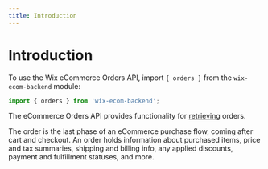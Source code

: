 ```yaml
---
title: Introduction
---
```

# Introduction

To use the Wix eCommerce Orders API, import `{ orders }` from the `wix-ecom-backend` module:

```javascript
import { orders } from 'wix-ecom-backend';
```

The eCommerce Orders API provides functionality for [retrieving](https://www.wix.com/velo/reference/wix-ecom-backend/orders/getorder?branch=autodocs-wix-ecom-backend) orders.

The order is the last phase of an eCommerce purchase flow, coming after cart and checkout. An order holds information about purchased items, price and tax summaries, shipping and billing info, any applied discounts, payment and fulfillment statuses, and more.